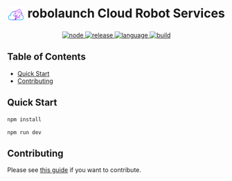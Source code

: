 # <img src="https://raw.githubusercontent.com/robolaunch/trademark/main/logos/svg/rocket.svg" width="40" height="40" align="top"> robolaunch Cloud Robot Services

<div align="center">
  <p align="center">
    <a href="https://github.com/nodejs">
      <img src="https://img.shields.io/badge/nodejs-18.18.0-dgreen" alt="node">
    </a>
    <a href="https://github.com/robolaunch/cloud-robot-services/releases">
      <img src="https://img.shields.io/badge/release-v0.2.3-red" alt="release">
    </a>
        <a href="#">
      <img src="https://img.shields.io/badge/language-typescript-blue" alt="language">
    </a>
    <a href="https://github.com/robolaunch/cloud-robot-services/actions">
      <img src="https://img.shields.io/badge/build-passing-dgreen" alt="build">
    </a>
  </p>
</div>

## Table of Contents

- [Quick Start](#quick-start)
- [Contributing](#contributing)

## Quick Start

```
npm install
```

```
npm run dev
```

## Contributing

Please see [this guide](./CONTRIBUTING.md) if you want to contribute.

